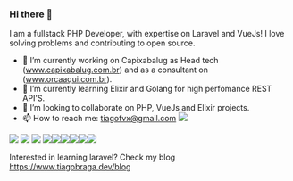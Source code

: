 ### Hi there 👋
I am a fullstack PHP Developer, with expertise on Laravel and VueJs! I love solving problems and contributing to open source.
- 🔭 I’m currently working on Capixabalug as Head tech (www.capixabalug.com.br) and as a consultant on (www.orcaaqui.com.br).
- 🌱 I’m currently learning Elixir and Golang for high perfomance REST API'S.
- 👯 I’m looking to collaborate on PHP, VueJs and Elixir projects.
- 📫 How to reach me: tiagofvx@gmail.com <img src="https://img.shields.io/badge/Gmail-D14836?style=for-the-badge&logo=gmail&logoColor=white" />

<img src="https://img.shields.io/badge/Vue.js-35495E?style=for-the-badge&logo=vue.js&logoColor=4FC08D" /> <img src="https://img.shields.io/badge/Tailwind_CSS-38B2AC?style=for-the-badge&logo=tailwind-css&logoColor=white" /> <img src="https://img.shields.io/badge/PHP-777BB4?style=for-the-badge&logo=php&logoColor=white" />
<img src="https://img.shields.io/badge/Laravel-FF2D20?style=for-the-badge&logo=laravel&logoColor=white" /><img src="https://img.shields.io/badge/Amazon_AWS-232F3E?style=for-the-badge&logo=amazon-aws&logoColor=white" /><img src="https://img.shields.io/badge/Google_Cloud-4285F4?style=for-the-badge&logo=google-cloud&logoColor=white" /><img src="https://img.shields.io/badge/Docker-2CA5E0?style=for-the-badge&logo=docker&logoColor=white" /><img src="https://img.shields.io/badge/Python-3776AB?style=for-the-badge&logo=python&logoColor=white" /><img src="https://img.shields.io/badge/Open-Source-2CA5E0?style=for-the-badge&logo=codepen&logoColor=white" />

Interested in learning laravel? Check my blog https://www.tiagobraga.dev/blog
